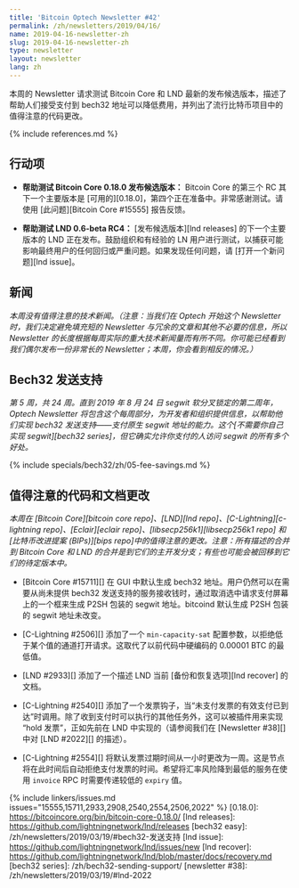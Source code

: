 ```yaml
---
title: 'Bitcoin Optech Newsletter #42'
permalink: /zh/newsletters/2019/04/16/
name: 2019-04-16-newsletter-zh
slug: 2019-04-16-newsletter-zh
type: newsletter
layout: newsletter
lang: zh
---
```

本周的 Newsletter 请求测试 Bitcoin Core 和 LND 最新的发布候选版本，描述了帮助人们接受支付到 bech32 地址可以降低费用，并列出了流行比特币项目中的值得注意的代码更改。

{% include references.md %}

## 行动项

- **帮助测试 Bitcoin Core 0.18.0 发布候选版本：** Bitcoin Core 的第三个 RC 其下一个主要版本是 [可用的][0.18.0]，第四个正在准备中。非常感谢测试。请使用 [此问题][Bitcoin Core #15555] 报告反馈。

- **帮助测试 LND 0.6-beta RC4：** [发布候选版本][lnd releases] 的下一个主要版本的 LND 正在发布。鼓励组织和有经验的 LN 用户进行测试，以捕获可能影响最终用户的任何回归或严重问题。如果发现任何问题，请 [打开一个新问题][lnd issue]。

## 新闻

*本周没有值得注意的技术新闻。（注意：当我们在 Optech 开始这个 Newsletter 时，我们决定避免填充短的 Newsletter 与冗余的文章和其他不必要的信息，所以 Newsletter 的长度根据每周实际的重大技术新闻量而有所不同。你可能已经看到我们偶尔发布一份非常长的 Newsletter；本周，你会看到相反的情况。）*

## Bech32 发送支持

*第 5 周，共 24 周。直到 2019 年 8 月 24 日 segwit 软分叉锁定的第二周年，Optech Newsletter 将包含这个每周部分，为开发者和组织提供信息，以帮助他们实现 bech32 发送支持——支付原生 segwit 地址的能力。这个[不需要你自己实现 segwit][bech32 series]，但它确实允许你支付的人访问 segwit 的所有多个好处。*

{% include specials/bech32/zh/05-fee-savings.md %}

## 值得注意的代码和文档更改

*本周在 [Bitcoin Core][bitcoin core repo]、[LND][lnd repo]、[C-Lightning][c-lightning repo]、[Eclair][eclair repo]、[libsecp256k1][libsecp256k1 repo] 和[比特币改进提案 (BIPs)][bips repo]中的值得注意的更改。注意：所有描述的合并到 Bitcoin Core 和 LND 的合并是到它们的主开发分支；有些也可能会被回移到它们的待定版本中。*

- [Bitcoin Core #15711][] 在 GUI 中默认生成 bech32 地址。用户仍然可以在需要从尚未提供 bech32 发送支持的服务接收钱时，通过取消选中请求支付屏幕上的一个框来生成 P2SH 包装的 segwit 地址。bitcoind 默认生成 P2SH 包装的 segwit 地址未改变。

- [C-Lightning #2506][] 添加了一个 `min-capacity-sat` 配置参数，以拒绝低于某个值的通道打开请求。这取代了以前代码中硬编码的 0.00001 BTC 的最低值。

- [LND #2933][] 添加了一个描述 LND 当前 [备份和恢复选项][lnd recover] 的文档。

- [C-Lightning #2540][] 添加了一个发票钩子，当“未支付发票的有效支付已到达”时调用。除了收到支付时可以执行的其他任务外，这可以被插件用来实现 “hold 发票”，正如先前在 LND 中实现的（请参阅我们在 [Newsletter #38][] 中对 [LND #2022][] 的描述）。

- [C-Lightning #2554][] 将默认发票过期时间从一小时更改为一周。这是节点将在此时间后自动拒绝支付发票的时间。希望将汇率风险降到最低的服务在使用 `invoice` RPC 时需要传递较低的 `expiry` 值。


{% include linkers/issues.md issues="15555,15711,2933,2908,2540,2554,2506,2022" %}
[0.18.0]: https://bitcoincore.org/bin/bitcoin-core-0.18.0/
[lnd releases]: https://github.com/lightningnetwork/lnd/releases
[bech32 easy]: /zh/newsletters/2019/03/19/#bech32-发送支持
[lnd issue]: https://github.com/lightningnetwork/lnd/issues/new
[lnd recover]: https://github.com/lightningnetwork/lnd/blob/master/docs/recovery.md
[bech32 series]: /zh/bech32-sending-support/
[newsletter #38]: /zh/newsletters/2019/03/19/#lnd-2022

